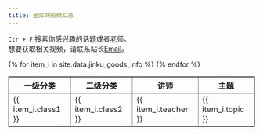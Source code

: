 ```yaml
---
title: 金库网视频汇总
---
```


`Ctr + F` 搜素你感兴趣的话题或者老师。<br>
想要获取相关视频，请联系站长[Email](mailto:lishaohua123@hotmail.com)。 

<table border="1">
  <tr>
    <th>一级分类</th>
    <th>二级分类</th>
    <th>讲师</th>
    <th>主题</th>
  </tr>
  {% for item_i in site.data.jinku_goods_info %}
  <tr>
    <td>{{ item_i.class1 }}</td>
    <td>{{ item_i.class2 }}</td>
    <td>{{ item_i.teacher }}</td>
    <td>{{ item_i.topic }}</td>
  </tr>
  {% endfor %}
</table>